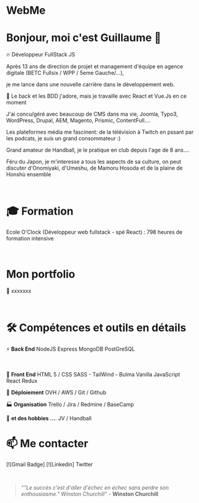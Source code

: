 # WebMe

# Bonjour, moi c'est Guillaume 👋

🔥  Développeur FullStack JS

Après 13 ans de direction de projet et management d'équipe en agence digitale (BETC Fullsix / WPP / 5eme Gauche/...), 

je me lance dans une nouvelle carrière dans le développement web.

🔬 Le back et les BDD j'adore, mais je travaille avec React et Vue.Js en ce moment

J'ai concu/géré avec beaucoup de CMS dans ma vie, Joomla, Typo3, WordPress, Drupal, AEM, Magento, Prismic, ContentFull....

Les plateformes média me fascinent: de la télévision à Twitch en pssant par les podcats, je suis un grand consommateur :) 

Grand amateur de Handball, je le pratique en club depuis l'age de 8 ans....

Féru du Japon, je m'interesse a tous les aspects de sa culture, on peut discuter d'Onomiyaki, d'Umeshu, de Mamoru Hosoda et de la plaine de Honshù ensemble

<br>

# 🎓 **Formation**
  Ecole O'Clock (Développeur web fullstack - spé React) : 798 heures de formation intensive

<br>

# **Mon portfolio**
📰  xxxxxxx

<br>

# 🛠  **Compétences et outils en détails**

⚡  **Back End**
NodeJS
Express
MongoDB
PostGreSQL

<br>

💬  **Front End**
HTML 5 / CSS
SASS - TailWind - Bulma
Vanilla JavaScript
React 
Redux

🔭  **Déploiement**
OVH / AWS / Git / Github

🏭  **Organisation**
Trello / Jira / Redmine / BaseCamp

👯  **et des hobbies ...**.
JV / Handball 

# 📫  **Me contacter**
[![Gmail Badge]
[![Linkedin]
Twitter

<br>

> *“"Le succès c'est d'aller d'échec en échec sans perdre son enthousiasme." Winston Churchill”* - **Winston Churchill**
